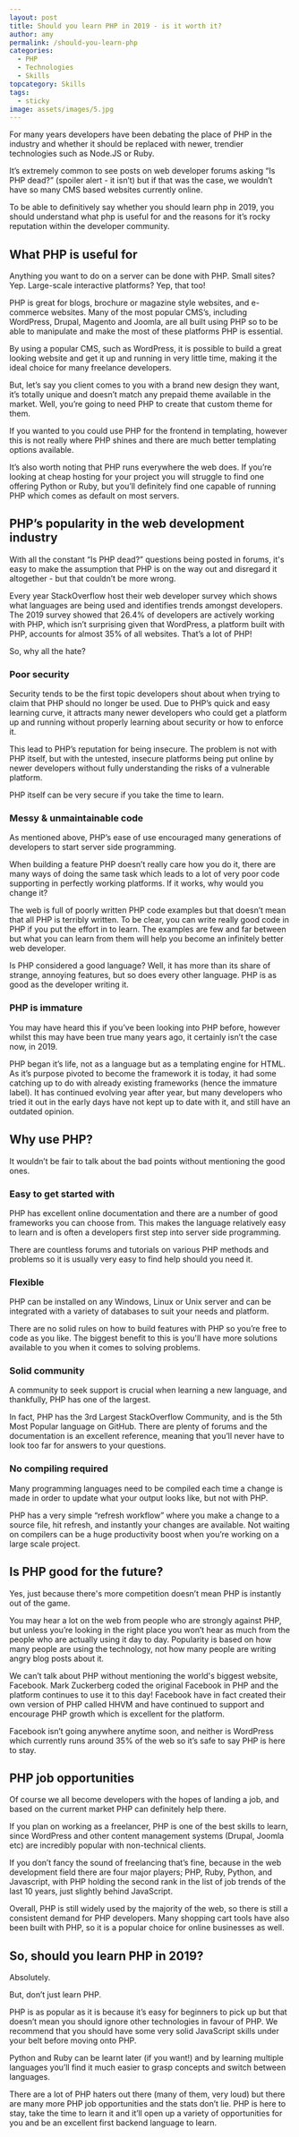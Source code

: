 ```yaml
---
layout: post
title: Should you learn PHP in 2019 - is it worth it?
author: amy
permalink: /should-you-learn-php
categories:
  - PHP
  - Technologies
  - Skills
topcategory: Skills
tags:
  - sticky
image: assets/images/5.jpg
---
```

For many years developers have been debating the place of PHP in the industry and whether it should be replaced with newer, trendier technologies such as Node.JS or Ruby. 

It’s extremely common to see posts on web developer forums asking “Is PHP dead?” (spoiler alert - it isn’t) but if that was the case, we wouldn’t have so many CMS based websites currently online.

To be able to definitively say whether you should learn php in 2019, you should understand what php is useful for and the reasons for it’s rocky reputation within the developer community. 

## What PHP is useful for 

Anything you want to do on a server can be done with PHP. Small sites? Yep. Large-scale interactive platforms? Yep, that too!

PHP is great for blogs, brochure or magazine style websites, and e-commerce websites.  Many of the most popular CMS’s, including WordPress, Drupal, Magento and Joomla, are all built using PHP so to be able to manipulate and make the most of these platforms PHP is essential. 

By using a popular CMS, such as WordPress, it is possible to build a great looking website and get it up and running in very little time, making it the ideal choice for many freelance developers. 

But, let’s say you client comes to you with a brand new design they want, it’s totally unique and doesn’t match any prepaid theme available in the market. Well, you’re going to need PHP to create that custom theme for them. 

If you wanted to you could use PHP for the frontend in templating, however this is not really where PHP shines and there are much better templating options available. 

It’s also worth noting that PHP runs everywhere the web does. If you’re looking at cheap hosting for your project you will struggle to find one offering Python or Ruby, but you’ll definitely find one capable of running PHP which comes as default on most servers. 

## PHP’s popularity in the web development industry

With all the constant “Is PHP dead?” questions being posted in forums, it's easy to make the assumption that PHP is on the way out and disregard it altogether - but that couldn’t be more wrong. 

Every year StackOverflow host their web developer survey which shows what languages are being used and identifies trends amongst developers. The 2019 survey showed that 26.4% of developers are actively working with PHP, which isn’t surprising given that WordPress, a platform built with PHP, accounts for almost 35% of all websites. That’s a lot of PHP!

So, why all the hate?

### Poor security

Security tends to be the first topic developers shout about when trying to claim that PHP should no longer be used. Due to PHP’s quick and easy learning curve, it attracts many newer developers who could get a platform up and running without properly learning about security or how to enforce it. 

This lead to PHP’s reputation for being insecure. The problem is not with PHP itself, but with the untested, insecure platforms being put online by newer developers without fully understanding the risks of a vulnerable platform. 

PHP itself can be very secure if you take the time to learn. 

### Messy & unmaintainable code

As mentioned above, PHP’s ease of use encouraged many generations of developers to start server side programming. 

When building a feature PHP doesn’t really care how you do it, there are many ways of doing the same task which leads to a lot of very poor code supporting in perfectly working platforms. If it works, why would you change it? 

The web is full of poorly written PHP code examples but that doesn’t mean that all PHP is terribly written. To be clear, you can write really good code in PHP if you put the effort in to learn. The examples are few and far between but what you can learn from them will help you become an infinitely better web developer. 

Is PHP considered a good language? Well, it has more than its share of strange, annoying features, but so does every other language. PHP is as good as the developer writing it.

### PHP is immature

You may have heard this if you’ve been looking into PHP before, however whilst this may have been true many years ago, it certainly isn’t the case now, in 2019. 

PHP began it’s life, not as a language but as a templating engine for HTML. As it’s purpose pivoted to become the framework it is today, it had some catching up to do with already existing frameworks (hence the immature label). It has continued evolving year after year, but many developers who tried it out in the early days have not kept up to date with it, and still have an outdated opinion. 

## Why use PHP? 

It wouldn’t be fair to talk about the bad points without mentioning the good ones. 

### Easy to get started with

PHP has excellent online documentation and there are a number of good frameworks you can choose from. This makes the language relatively easy to learn and is often a developers first step into server side programming. 

There are countless forums and tutorials on various PHP methods and problems so it is usually very easy to find help should you need it.

### Flexible

PHP can be installed on any Windows, Linux or Unix server and can be integrated with a variety of databases to suit your needs and platform. 

There are no solid rules on how to build features with PHP so you’re free to code as you like. The biggest benefit to this is you'll have more solutions available to you when it comes to solving problems. 

### Solid community

A community to seek support is crucial when learning a new language, and thankfully, PHP has one of the largest. 

In fact, PHP has the 3rd Largest StackOverflow Community, and is the 5th Most Popular language on GitHub. There are plenty of forums and the documentation is an excellent reference, meaning that you’ll never have to look too far for answers to your questions. 

### No compiling required

Many programming languages need to be compiled each time a change is made in order to update what your output looks like, but not with PHP.

PHP has a very simple “refresh workflow” where you make a change to a source file, hit refresh, and instantly your changes are available. Not waiting on compilers can be a huge productivity boost when you’re working on a large scale project. 

## Is PHP good for the future?

Yes, just because there's more competition doesn’t mean PHP is instantly out of the game. 

You may hear a lot on the web from people who are strongly against PHP, but unless you’re looking in the right place you won’t hear as much from the people who are actually using it day to day. Popularity is based on how many people are using the technology, not how many people are writing angry blog posts about it.  

We can’t talk about PHP without mentioning the world's biggest website, Facebook. Mark Zuckerberg coded the original Facebook in PHP and the platform continues to use it to this day! Facebook have in fact created their own version of PHP called HHVM and have continued to support and encourage PHP growth which is excellent for the platform. 

Facebook isn’t going anywhere anytime soon, and neither is WordPress which currently runs around 35% of the web so it’s safe to say PHP is here to stay. 

## PHP job opportunities

Of course we all become developers with the hopes of landing a job, and based on the current market PHP can definitely help there. 

If you plan on working as a freelancer, PHP is one of the best skills to learn, since WordPress and other content management systems (Drupal, Joomla etc) are incredibly popular with non-technical  clients. 

If you don’t fancy the sound of freelancing that’s fine, because in the web development field there are four major players; PHP, Ruby, Python, and Javascript, with PHP holding the second rank in the list of job trends of the last 10 years, just slightly behind JavaScript.

Overall, PHP is still widely used by the majority of the web, so there is still a consistent demand for PHP developers. Many shopping cart tools have also been built with PHP, so it is a popular choice for online businesses as well.

## So, should you learn PHP in 2019?

Absolutely. 

But, don’t just learn PHP. 

PHP is as popular as it is because it’s easy for beginners to pick up but that doesn’t mean you should ignore other technologies in favour of PHP. We recommend that you should have some very solid JavaScript skills under your belt before moving onto PHP. 

Python and Ruby can be learnt later (if you want!) and by learning multiple languages you’ll find it much easier to grasp concepts and switch between languages.

There are a lot of PHP haters out there (many of them, very loud) but there are many more PHP job opportunities and the stats don’t lie. PHP is here to stay, take the time to learn it and it’ll open up a variety of opportunities for you and be an excellent first backend language to learn.  

